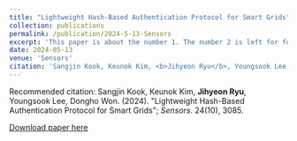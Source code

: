 ```yaml
---
title: "Lightweight Hash-Based Authentication Protocol for Smart Grids"
collection: publications
permalink: /publication/2024-5-13-Sensors
excerpt: 'This paper is about the number 1. The number 2 is left for future work.'
date: 2024-05-13
venue: 'Sensors'
citation: 'Sangjin Kook, Keunok Kim, <b>Jihyeon Ryu</b>, Youngsook Lee, Dongho Won. (2024). "Lightweight Hash-Based Authentication Protocol for Smart Grids." <i>Sensors</i>. 24(10), 3085.'
---
```


Recommended citation: Sangjin Kook, Keunok Kim, **Jihyeon Ryu**, Youngsook Lee, Dongho Won. (2024). "Lightweight Hash-Based Authentication Protocol for Smart Grids"; *Sensors*. 24(10), 3085.

[Download paper here](http://janicejihyeon.github.io/files/2024-5-13.pdf)
